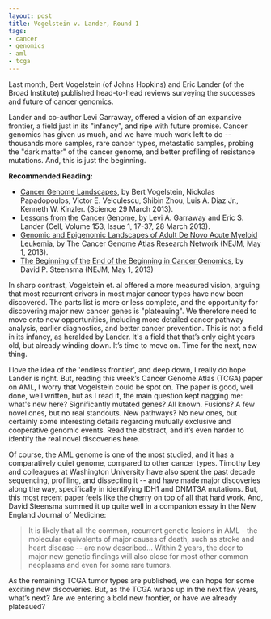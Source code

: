 ```yaml
--- 
layout: post 
title: Vogelstein v. Lander, Round 1
tags:
- cancer
- genomics
- aml
- tcga
---
```


Last month, Bert Vogelstein (of Johns Hopkins) and Eric Lander (of the Broad Institute) published head-to-head reviews surveying the successes and future of cancer genomics.

Lander and co-author Levi Garraway, offered a vision of an expansive frontier, a field just in its "infancy", and ripe with future promise.  Cancer genomics has given us much, and we have much work left to do -- thousands more samples, rare cancer types, metastatic samples, probing the "dark matter" of the cancer genome, and better profiling of resistance mutations. And, this is just the beginning.


<div class="sidebar-left">
	<p><b>Recommended Reading:</b>
	<p>
		<ul>
			<li><a href="http://www.sciencemag.org/content/339/6127/1546">Cancer Genome Landscapes</a>, by Bert Vogelstein, Nickolas Papadopoulos, Victor E. Velculescu, Shibin Zhou, Luis A. Diaz Jr., Kenneth W. Kinzler.  (Science 29 March 2013).
			<li><a href="http://www.cell.com/abstract/S0092-8674(13)00288-2">Lessons from the Cancer Genome</a>, by Levi A. Garraway and Eric S. Lander (Cell, Volume 153, Issue 1, 17-37, 28 March 2013).
			<li><a href="http://www.nejm.org/doi/full/10.1056/NEJMoa1301689">Genomic and Epigenomic Landscapes of Adult De Novo Acute Myeloid Leukemia</a>, by The Cancer Genome Atlas Research Network (NEJM, May 1, 2013).
			<li><a href="http://www.nejm.org/doi/full/10.1056/NEJMe1303816">The Beginning of the End of the Beginning in Cancer Genomics</a>, by David P. Steensma (NEJM, May 1, 2013)
	</ul>
</div>

In sharp contrast, Vogelstein et. al offered a more measured vision, arguing that most recurrent drivers in most major cancer types have now been discovered.  The parts list is more or less complete, and the opportunity for discovering major new cancer genes is "plateauing".  We therefore need to move onto new opportunities, including more detailed cancer pathway analysis, earlier diagnostics, and better cancer prevention.  This is not a field in its infancy, as heralded by Lander.  It's a field that that’s only eight years old, but already winding down.  It’s time to move on.  Time for the next, new thing.

I love the idea of the 'endless frontier', and deep down, I really do hope Lander is right.  But, reading this week’s Cancer Genome Atlas (TCGA) paper on AML, I worry that Vogelstein could be spot on.  The paper is good, well done, well written, but as I read it, the main question kept nagging me:  what's new here?  Significantly mutated genes?  All known.  Fusions?  A few novel ones, but no real standouts.  New pathways?  No new ones, but certainly some interesting details regarding mutually exclusive and cooperative genomic events.  Read the abstract, and it’s even harder to identify the real novel discoveries here.

Of course, the AML genome is one of the most studied, and it has a comparatively quiet genome, compared to other cancer types.  Timothy Ley and colleagues at Washington University have also spent the past decade sequencing, profiling, and dissecting it -- and have made major discoveries along the way, specifically in identifying IDH1 and DNMT3A mutations.  But, this most recent paper feels like the cherry on top of all that hard work.  And, David Steensma summed it up quite well in a companion essay in the New England Journal of Medicine:  

> It is likely that all the common, recurrent genetic lesions in AML - the 
> molecular equivalents of major causes of death, such as stroke and heart
> disease -- are now described...  Within 2 years, the door to major new 
> genetic findings will also close for most other common neoplasms and even for 
> some rare tumors.

As the remaining TCGA tumor types are published, we can hope for some exciting new discoveries.  But, as the TCGA wraps up in the next few years, what’s next?  Are we entering a bold new frontier, or have we already plateaued?    
